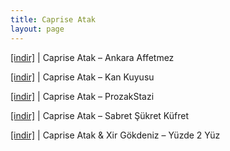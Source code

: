 ```yaml
---
title: Caprise Atak
layout: page
---
```


<a href="https://cloud.mail.ru/public/cd6eee1cabb4/Caprice%20Atak%20-%20Ankara%20Affetmez" target="_blank">[indir]</a> | Caprise Atak &#8211; Ankara Affetmez

<a href="https://cloud.mail.ru/public/effb7cfd9017/Caprice%20Atak%20-%20Kan%20Uykusu" target="_blank">[indir]</a> | Caprise Atak &#8211; Kan Kuyusu

<a href="https://cloud.mail.ru/public/a96df0105491/Caprice%20Atak%20-%20Prozakstazi" target="_blank">[indir]</a> | Caprise Atak &#8211; ProzakStazi

<a href="https://cloud.mail.ru/public/bcedc348be63/Caprice%20Atak%20-%20Sabret%20Sukret%20Kufret" target="_blank">[indir]</a> | Caprise Atak &#8211; Sabret Şükret Küfret

<a href="https://cloud.mail.ru/public/5d7d910ba048/Caprice%20Atak%20%26%20Xir%20G%C3%B6kdeniz%20-%20Y%C3%BCzde%202%20Y%C3%BCz" target="_blank">[indir]</a> | Caprise Atak & Xir Gökdeniz &#8211; Yüzde 2 Yüz